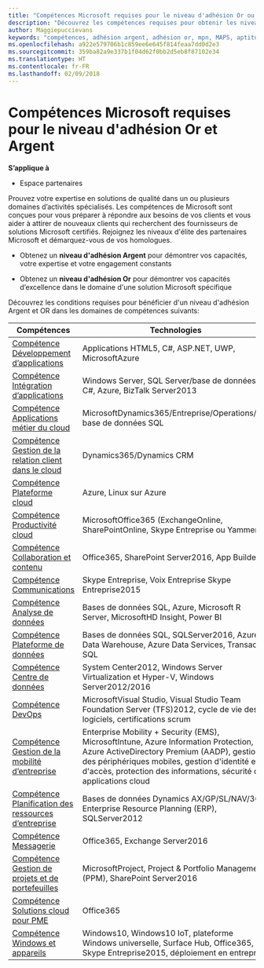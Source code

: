 ```yaml
---
title: "Compétences Microsoft requises pour le niveau d'adhésion Or ou Argent | Espace partenaires"
description: "Découvrez les compétences requises pour obtenir les niveaux d'adhésion Or ou Argent."
author: Maggiepuccievans
keywords: "compétences, adhésion argent, adhésion or, mpn, MAPS, aptitude, Microsoft Partner Network, adhésion au réseau"
ms.openlocfilehash: a922e579706b1c859ee6e645f814feaa7dd0d2e3
ms.sourcegitcommit: 359ba82a9e337b1f04d62f0bb2d5eb8f87102e34
ms.translationtype: HT
ms.contentlocale: fr-FR
ms.lasthandoff: 02/09/2018
---
```

# <a name="microsoft-competency-requirements-for-gold-and-silver-membership"></a>Compétences Microsoft requises pour le niveau d'adhésion Or et Argent

**S’applique à**

-  Espace partenaires

Prouvez votre expertise en solutions de qualité dans un ou plusieurs domaines d’activités spécialisés. Les compétences de Microsoft sont conçues pour vous préparer à répondre aux besoins de vos clients et vous aider à attirer de nouveaux clients qui recherchent des fournisseurs de solutions Microsoft certifiés. Rejoignez les niveaux d'élite des partenaires Microsoft et démarquez-vous de vos homologues.

- Obtenez un **niveau d'adhésion Argent** pour démontrer vos capacités, votre expertise et votre engagement constants

- Obtenez un **niveau d'adhésion Or** pour démontrer vos capacités d’excellence dans le domaine d'une solution Microsoft spécifique

Découvrez les conditions requises pour bénéficier d'un niveau d'adhésion Argent et OR dans les domaines de compétences suivants:


| Compétences  | Technologies |
|   ------------------   |   -------   |
| [Compétence Développement d’applications](https://partner.microsoft.com/membership/application-development-competency) | Applications HTML5, C#, ASP.NET, UWP, MicrosoftAzure |
| [Compétence Intégration d’applications](https://partner.microsoft.com/membership/application-integration-competency) | Windows Server, SQL Server/base de données, C#, Azure, BizTalk Server2013|
| [Compétence Applications métier du cloud](https://partner.microsoft.com/membership/cloud-business-applications-competency)| MicrosoftDynamics365/Entreprise/Operations/AX, base de données SQL |
| [Compétence Gestion de la relation client dans le cloud](https://partner.microsoft.com/membership/cloud-customer-relationship-management-competency)| Dynamics365/Dynamics CRM |
| [Compétence Plateforme cloud](https://partner.microsoft.com/membership/cloud-platform-competency)| Azure, Linux sur Azure |
| [Compétence Productivité cloud](https://partner.microsoft.com/membership/cloud-productivity-competency)| MicrosoftOffice365 (ExchangeOnline, SharePointOnline, Skype Entreprise ou Yammer)|
| [Compétence Collaboration et contenu](https://partner.microsoft.com/membership/collaboration-and-content-competency)| Office365, SharePoint Server2016, App Builder |
| [Compétence Communications](https://partner.microsoft.com/membership/communications-competency)| Skype Entreprise, Voix Entreprise Skype Entreprise2015 |
| [Compétence Analyse de données](https://partner.microsoft.com/membership/data-analytics-competency)| Bases de données SQL, Azure, Microsoft R Server, MicrosoftHD Insight, Power BI |
| [Compétence Plateforme de données](https://partner.microsoft.com/membership/data-platform-competency)| Bases de données SQL, SQLServer2016, Azure Data Warehouse, Azure Data Services, Transact-SQL |
| [Compétence Centre de données](https://partner.microsoft.com/membership/datacenter-competency)| System Center2012, Windows Server Virtualization et Hyper-V, Windows Server2012/2016 |
| [Compétence DevOps](https://partner.microsoft.com/membership/devops-competency)| MicrosoftVisual Studio, Visual Studio Team Foundation Server (TFS)2012, cycle de vie des logiciels, certifications scrum |
| [Compétence Gestion de la mobilité d’entreprise](https://partner.microsoft.com/membership/enterprise-mobility-management-competency)| Enterprise Mobility + Security (EMS), MicrosoftIntune, Azure Information Protection, Azure ActiveDirectory Premium (AADP), gestion des périphériques mobiles, gestion d'identité et d'accès, protection des informations, sécurité des applications cloud |
| [Compétence Planification des ressources d’entreprise](https://partner.microsoft.com/membership/enterprise-resource-planning-competency)| Bases de données Dynamics AX/GP/SL/NAV/365, Enterprise Resource Planning (ERP), SQLServer2012  |
| [Compétence Messagerie](https://partner.microsoft.com/membership/messaging-competency)| Office365, Exchange Server2016 |
| [Compétence Gestion de projets et de portefeuilles](https://partner.microsoft.com/membership/project-portfolio-management-competency)| MicrosoftProject, Project & Portfolio Management (PPM), SharePoint Server2016|
| [Compétence Solutions cloud pour PME](https://partner.microsoft.com/membership/small-midmarket-cloud-solutions-competency)| Office365 |
| [Compétence Windows et appareils](https://partner.microsoft.com/membership/windows-and-devices-competency)| Windows10, Windows10 IoT, plateforme Windows universelle, Surface Hub, Office365, Skype Entreprise2015, déploiement en entreprise |